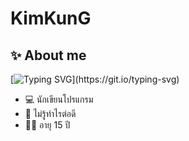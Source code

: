 # KimKunG

## ✨ About me
[![Typing SVG](https://readme-typing-svg.herokuapp.com/?color=%231D97F7&duration=8000&width=550&height=40&lines=Hello%2C+My+name+is+KimKunG.+My+nick+name+is+Kim.)](https://git.io/typing-svg)

- 💻 นักเขียนโปรแกรม
- 🤔 ไม่รู้ทำไรต่อดี
- 👦🏻 อายุ 15 ปี

<!--
**MCKimKunG/MCKimKunG** is a ✨ _special_ ✨ repository because its `README.md` (this file) appears on your GitHub profile.

Here are some ideas to get you started:

- 🔭 I’m currently working on ...
- 🌱 I’m currently learning ...
- 👯 I’m looking to collaborate on ...
- 🤔 I’m looking for help with ...
- 💬 Ask me about ...
- 📫 How to reach me: ...
- 😄 Pronouns: ...
- ⚡ Fun fact: ...
-->
